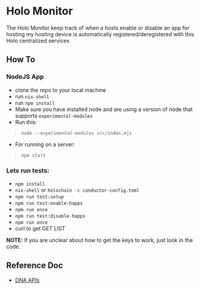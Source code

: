 # Holo Monitor

The Holo Monitor keep track of when a hosts enable or disable an app for hosting my hosting device is automatically registered/deregistered with this Holo centralized services

## How To

### NodeJS App
- clone the repo to your local machine
- run `nix-shell`
- run `npm install`
- Make sure you have installed node and are using a version of node that supports `experimental-modules`
- Run this:
> `node --experimental-modules src/index.mjs`

- For running on a server:
> `npm start`


### Lets run tests:

- `npm install`
- `nix-shell` or `holochain -c conductor-config.toml`
- `npm run test:setup`
- `npm run test:enable-happs`
- `npm run once`
- `npm run test:disable-happs`
- `npm run once`
- curl to get GET LIST

**NOTE:** If you are unclear about how to get the keys to work, just look in the code.

## Reference Doc
- [DNA APIs](https://hackmd.io/_zUswSixRRK0NpnvoK1dLA)
